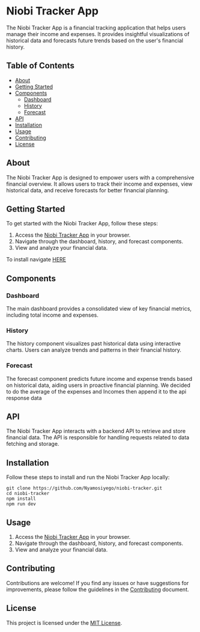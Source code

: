 # Niobi Tracker App

The Niobi Tracker App is a financial tracking application that helps users manage their income and expenses. It provides insightful visualizations of historical data and forecasts future trends based on the user's financial history.

## Table of Contents

- [About](#about)
- [Getting Started](#getting-started)
- [Components](#components)
  - [Dashboard](#dashboard)
  - [History](#history)
  - [Forecast](#forecast)
- [API](#api)
- [Installation](#installation)
- [Usage](#usage)
- [Contributing](#contributing)
- [License](#license)

## About

The Niobi Tracker App is designed to empower users with a comprehensive financial overview. It allows users to track their income and expenses, view historical data, and receive forecasts for better financial planning.

## Getting Started

To get started with the Niobi Tracker App, follow these steps:

1. Access the [Niobi Tracker App](https://niobi-tracker.vercel.app/) in your browser.
2. Navigate through the dashboard, history, and forecast components.
3. View and analyze your financial data.

To install navigate [HERE](#installation)   

## Components

### Dashboard

The main dashboard provides a consolidated view of key financial metrics, including total income and expenses.

### History

The history component visualizes past historical data using interactive charts. Users can analyze trends and patterns in their financial history.

### Forecast

The forecast component predicts future income and expense trends based on historical data, aiding users in proactive financial planning. We decided to do the average of the expenses and Incomes then append it to the api response data

## API

The Niobi Tracker App interacts with a backend API to retrieve and store financial data. The API is responsible for handling requests related to data fetching and storage.

## Installation

Follow these steps to install and run the Niobi Tracker App locally:

```
git clone https://github.com/Nyamosiyego/niobi-tracker.git
cd niobi-tracker
npm install
npm run dev
```

## Usage

1. Access the [Niobi Tracker App](https://niobi-tracker.vercel.app/) in your browser.
2. Navigate through the dashboard, history, and forecast components.
3. View and analyze your financial data.

## Contributing

Contributions are welcome! If you find any issues or have suggestions for improvements, please follow the guidelines in the [Contributing](CONTRIBUTING.md) document.

## License

This project is licensed under the [MIT License](https://opensource.org/license/mit/).
